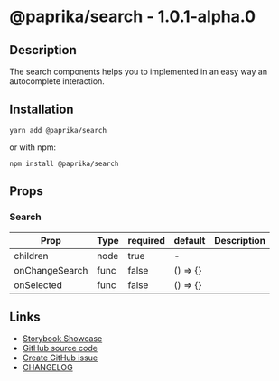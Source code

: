 
<!-- start: Autogenerated - do not modify -->

# @paprika/search - 1.0.1-alpha.0

## Description
The search components helps you to implemented in an easy way an autocomplete interaction.

## Installation

```
yarn add @paprika/search
```

or with npm:

```
npm install @paprika/search
```

## Props 
### Search 
| Prop  | Type  | required  | default   | Description |
|-------|-------| --------  | --------- | ----------- |
|children|node|true|-| |
|onChangeSearch|func|false|() => {}| |
|onSelected|func|false|() => {}| |


<!-- end: Autogenerated - do not modify -->
<!-- content -->

<!-- eoContent -->

## Links
- [Storybook Showcase](https://paprika.highbond.com/?path=/story/forms-search--showcase)
- [GitHub source code](https://github.com/acl-services/paprika/tree/master/packages/Search/src)
- [Create GitHub issue](https://github.com/acl-services/paprika/issues/new?label=[]&title=@paprika/search%20[help]:%20your%20short%20description&body=%0A%23%20Help%20wanted%0A%0A%23%23%20Please%20write%20your%20question.%0A*A%20clear%20and%20concise%20description%20of%20what%20the%20question%20is*%0A%0A%23%23%20Additional%20context%0A*Add%20any%20other%20context%20or%20screenshots%20about%20your%20question%20here.*%0A)
- [CHANGELOG](https://github.com/acl-services/paprika/tree/master/packages/Search/CHANGELOG.md)
